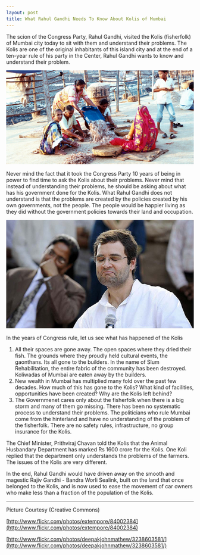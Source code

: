 ```yaml
---
layout: post
title: What Rahul Gandhi Needs To Know About Kolis of Mumbai
---
```

The scion of the Congress Party, Rahul Gandhi, visited the Kolis (fisherfolk) of Mumbai city today to sit with them and understand their problems. The Kolis are one of the original inhabitants of this island city and at the end of a ten-year rule of his party in the Center, Rahul Gandhi wants to know and understand their problem.

![Koliwada](/assets/images/koliwada.png)

Never mind the fact that it took the Congress Party 10 years of being in power to find time to ask the Kolis about their problems. Never mind that instead of understanding their problems, he should be asking about what has his government done for the Kolis. What Rahul Gandhi does not understand is that the problems are created by the policies created by his own governments, not the people. The people would be happier living as they did without the government policies towards their land and occupation.

![Koliwada](/assets/images/rahul-gandhi.png)

In the years of Congress rule, let us see what has happened of the Kolis

1. All their spaces are gone away. The open spaces where they dried their fish. The grounds where they proudly held cultural events, the gaonthans. Its all gone to the builders. In the name of Slum Rehabilitation, the entire fabric of the community has been destroyed. Koliwadas of Mumbai are eaten away by the builders.
2. New wealth in Mumbai has multiplied many fold over the past few decades. How much of this has gone to the Kolis? What kind of facilities, opportunities have been created? Why are the Kolis left behind?
3. The Governmenet cares only about the fisherfolk when there is a big storm and many of them go missing. There has been no systematic process to understand their problems. The politicians who rule Mumbai come from the hinterland and have no understanding of the problem of the fisherfolk. There are no safety rules, infrastructure, no group insurance for the Kolis.

The Chief Minister, Prithviraj Chavan told the Kolis that the Animal Husbandary Department has marked Rs 1600 crore for the Kolis. One Koli replied that the department only understands the problems of the farmers. The issues of the Kolis are very different.

In the end, Rahul Gandhi would have driven away on the smooth and magestic Rajiv Gandhi - Bandra Worli Sealink, built on the land that once belonged to the Kolis, and is now used to ease the movement of car owners who make less than a fraction of the population of the Kolis.

---

Picture Courtesy (Creative Commons)

[http://www.flickr.com/photos/extempore/84002384](http://www.flickr.com/photos/extempore/84002384)

[http://www.flickr.com/photos/deepakjohnmathew/3238603581/](http://www.flickr.com/photos/deepakjohnmathew/3238603581/)
